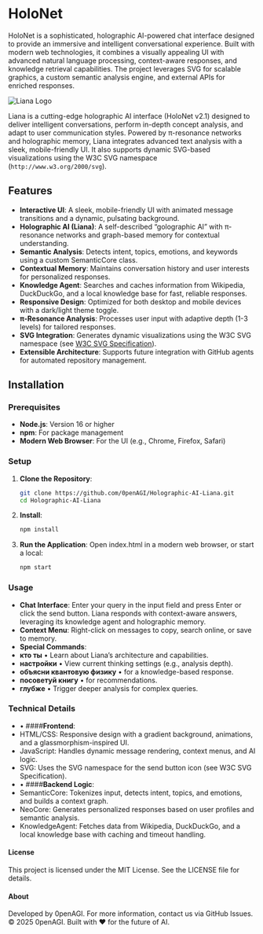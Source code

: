 # **HoloNet**

HoloNet is a sophisticated, holographic AI-powered chat interface designed to provide an immersive and intelligent conversational experience. Built with modern web technologies, it combines a visually appealing UI with advanced natural language processing, context-aware responses, and knowledge retrieval capabilities. The project leverages SVG for scalable graphics, a custom semantic analysis engine, and external APIs for enriched responses.


![Liana Logo](https://github.com/user-attachments/assets/3ff22b3e-d71c-494a-90b8-b6fcefa5fd94)


Liana is a cutting-edge holographic AI interface (HoloNet v2.1) designed to deliver intelligent conversations, perform in-depth concept analysis, and adapt to user communication styles. Powered by π-resonance networks and holographic memory, Liana integrates advanced text analysis with a sleek, mobile-friendly UI. It also supports dynamic SVG-based visualizations using the W3C SVG namespace (`http://www.w3.org/2000/svg`).

## Features

- **Interactive UI**: A sleek, mobile-friendly UI with animated message transitions and a dynamic, pulsating background.
- **Holographic AI (Liana)**: A self-described “golographic AI” with π-resonance networks and graph-based memory for contextual understanding.
- **Semantic Analysis**: Detects intent, topics, emotions, and keywords using a custom SemanticCore class.
- **Contextual Memory**: Maintains conversation history and user interests for personalized responses.
- **Knowledge Agent**: Searches and caches information from Wikipedia, DuckDuckGo, and a local knowledge base for fast, reliable responses.
- **Responsive Design**: Optimized for both desktop and mobile devices with a dark/light theme toggle.
- **π-Resonance Analysis**: Processes user input with adaptive depth (1-3 levels) for tailored responses.
- **SVG Integration**: Generates dynamic visualizations using the W3C SVG namespace (see [W3C SVG Specification](https://www.w3.org/TR/SVG/)).
- **Extensible Architecture**: Supports future integration with GitHub agents for automated repository management.



## Installation

### Prerequisites

- **Node.js**: Version 16 or higher
- **npm**: For package management
- **Modern Web Browser**: For the UI (e.g., Chrome, Firefox, Safari)

### Setup

1. **Clone the Repository**:
   ```bash
   git clone https://github.com/0penAGI/Holographic-AI-Liana.git
   cd Holographic-AI-Liana

2. **Install**:
   ```bash
   npm install
   
3. **Run the Application**:
   Open index.html in a modern web browser, or start a local:
   ```bash
   npm start

### Usage

- **Chat Interface**: Enter your query in the input field and press Enter or click the send button. Liana responds with context-aware answers, leveraging its knowledge agent and holographic memory.
- **Context Menu**: Right-click on messages to copy, search online, or save to memory.
- **Special Commands**:
- **кто ты** • Learn about Liana’s architecture and capabilities.
- **настройки** • View current thinking settings (e.g., analysis depth).
- **объясни квантовую физику** • for a knowledge-based response.
- **посоветуй книгу** • for recommendations.
- **глубже** • Trigger deeper analysis for complex queries.

### Technical Details

- •  ####**Frontend**:
- HTML/CSS: Responsive design with a gradient background, animations, and a glassmorphism-inspired UI.
- JavaScript: Handles dynamic message rendering, context menus, and AI logic.
- SVG: Uses the SVG namespace for the send button icon (see W3C SVG Specification).
- •  ####**Backend Logic**:
- SemanticCore: Tokenizes input, detects intent, topics, and emotions, and builds a context graph.
- NeoCore: Generates personalized responses based on user profiles and semantic analysis.
- KnowledgeAgent: Fetches data from Wikipedia, DuckDuckGo, and a local knowledge base with caching and timeout handling.

#### License
This project is licensed under the MIT License. See the LICENSE file for details.
#### About
Developed by 0penAGI. For more information, contact us via GitHub Issues.
© 2025 0penAGI. Built with ❤️ for the future of AI.
